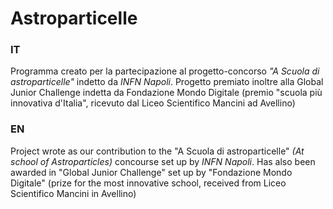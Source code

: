 # Astroparticelle

### IT

Programma creato per la partecipazione al progetto-concorso _"A Scuola di astroparticelle"_ indetto da _INFN Napoli_. Progetto premiato inoltre alla Global Junior Challenge indetta da Fondazione Mondo Digitale (premio "scuola più innovativa d'Italia", ricevuto dal Liceo Scientifico Mancini ad Avellino) 

### EN

Project wrote as our contribution to the "A Scuola di astroparticelle" _(At school of Astroparticles)_ concourse set up by _INFN Napoli_. Has also been awarded in "Global Junior Challenge" set up by "Fondazione Mondo Digitale" (prize for the most innovative school, received from Liceo Scientifico Mancini in Avellino)
